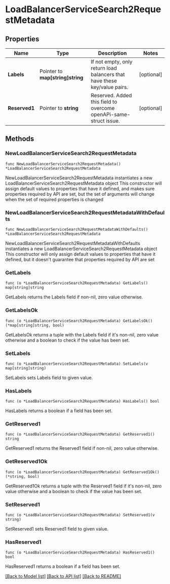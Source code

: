 # LoadBalancerServiceSearch2RequestMetadata

## Properties

Name | Type | Description | Notes
------------ | ------------- | ------------- | -------------
**Labels** | Pointer to **map[string]string** | If not empty, only return load balancers that have these key/value pairs. | [optional] 
**Reserved1** | Pointer to **string** | Reserved. Added this field to overcome openAPi-same-struct issue. | [optional] 

## Methods

### NewLoadBalancerServiceSearch2RequestMetadata

`func NewLoadBalancerServiceSearch2RequestMetadata() *LoadBalancerServiceSearch2RequestMetadata`

NewLoadBalancerServiceSearch2RequestMetadata instantiates a new LoadBalancerServiceSearch2RequestMetadata object
This constructor will assign default values to properties that have it defined,
and makes sure properties required by API are set, but the set of arguments
will change when the set of required properties is changed

### NewLoadBalancerServiceSearch2RequestMetadataWithDefaults

`func NewLoadBalancerServiceSearch2RequestMetadataWithDefaults() *LoadBalancerServiceSearch2RequestMetadata`

NewLoadBalancerServiceSearch2RequestMetadataWithDefaults instantiates a new LoadBalancerServiceSearch2RequestMetadata object
This constructor will only assign default values to properties that have it defined,
but it doesn't guarantee that properties required by API are set

### GetLabels

`func (o *LoadBalancerServiceSearch2RequestMetadata) GetLabels() map[string]string`

GetLabels returns the Labels field if non-nil, zero value otherwise.

### GetLabelsOk

`func (o *LoadBalancerServiceSearch2RequestMetadata) GetLabelsOk() (*map[string]string, bool)`

GetLabelsOk returns a tuple with the Labels field if it's non-nil, zero value otherwise
and a boolean to check if the value has been set.

### SetLabels

`func (o *LoadBalancerServiceSearch2RequestMetadata) SetLabels(v map[string]string)`

SetLabels sets Labels field to given value.

### HasLabels

`func (o *LoadBalancerServiceSearch2RequestMetadata) HasLabels() bool`

HasLabels returns a boolean if a field has been set.

### GetReserved1

`func (o *LoadBalancerServiceSearch2RequestMetadata) GetReserved1() string`

GetReserved1 returns the Reserved1 field if non-nil, zero value otherwise.

### GetReserved1Ok

`func (o *LoadBalancerServiceSearch2RequestMetadata) GetReserved1Ok() (*string, bool)`

GetReserved1Ok returns a tuple with the Reserved1 field if it's non-nil, zero value otherwise
and a boolean to check if the value has been set.

### SetReserved1

`func (o *LoadBalancerServiceSearch2RequestMetadata) SetReserved1(v string)`

SetReserved1 sets Reserved1 field to given value.

### HasReserved1

`func (o *LoadBalancerServiceSearch2RequestMetadata) HasReserved1() bool`

HasReserved1 returns a boolean if a field has been set.


[[Back to Model list]](../README.md#documentation-for-models) [[Back to API list]](../README.md#documentation-for-api-endpoints) [[Back to README]](../README.md)


